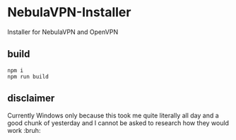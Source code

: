 # NebulaVPN-Installer
Installer for NebulaVPN and OpenVPN
## build 
 ``` 
 npm i 
 npm run build 
 ```

## disclaimer
Currently Windows only because this took me quite literally all day and a good chunk of yesterday and I cannot be asked to research how they would work :bruh:
